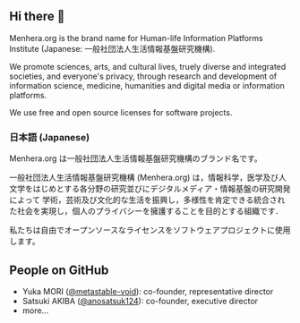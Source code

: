 ## Hi there 👋

Menhera.org is the brand name for Human-life Information Platforms Institute (Japanese: 一般社団法人生活情報基盤研究機構).

We promote sciences, arts, and cultural lives, truely diverse and integrated societies, and everyone's privacy,
through research and development of information science, medicine, humanities and digital media or information platforms.

We use free and open source licenses for software projects.

### 日本語 (Japanese)

Menhera.org は一般社団法人生活情報基盤研究機構のブランド名です。

一般社団法人生活情報基盤研究機構 (Menhera.org) は，情報科学，医学及び人文学をはじめとする各分野の研究並びにデジタルメディア・情報基盤の研究開発によって
学術，芸術及び文化的な生活を振興し，多様性を肯定できる統合された社会を実現し，個人のプライバシーを擁護することを目的とする組織です．

私たちは自由でオープンソースなライセンスをソフトウェアプロジェクトに使用します。

## People on GitHub

- Yuka MORI ([@metastable-void](https://github.com/metastable-void)): co-founder, representative director
- Satsuki AKIBA ([@anosatsuk124](https://github.com/anosatsuk124)): co-founder, executive director
- more...

<!--

**Here are some ideas to get you started:**

🙋‍♀️ A short introduction - what is your organization all about?
🌈 Contribution guidelines - how can the community get involved?
👩‍💻 Useful resources - where can the community find your docs? Is there anything else the community should know?
🍿 Fun facts - what does your team eat for breakfast?
🧙 Remember, you can do mighty things with the power of [Markdown](https://docs.github.com/github/writing-on-github/getting-started-with-writing-and-formatting-on-github/basic-writing-and-formatting-syntax)
-->
